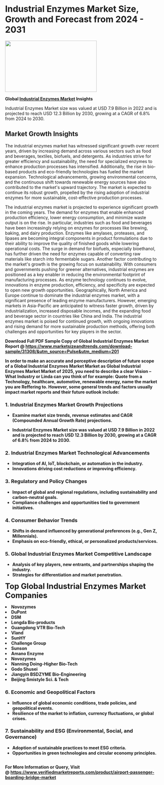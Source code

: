 <H1>Industrial Enzymes Market Size, Growth and Forecast from 2024 - 2031</H1><img class="aligncenter size-medium wp-image-584254" src="https://thirdeyenews.in/wp-content/uploads/2024/09/Global-Market-Research-300x168.jpeg" alt="" width="300" height="168" /><p><strong>Global&nbsp;<a href="https://www.marketsizeandtrends.com/download-sample/31308/&amp;utm_source=Pulse&amp;utm_medium=201">Industrial Enzymes Market</a> Insights</strong></p><p>Industrial Enzymes Market size was valued at USD 7.9 Billion in 2022 and is projected to reach USD 12.3 Billion by 2030, growing at a CAGR of 6.8% from 2024 to 2030.</p><p><h2>Market Growth Insights</h2> <p>The industrial enzymes market has witnessed significant growth over recent years, driven by increasing demand across various sectors such as food and beverages, textiles, biofuels, and detergents. As industries strive for greater efficiency and sustainability, the need for specialized enzymes to enhance production processes has intensified. Additionally, the rise in bio-based products and eco-friendly technologies has fueled the market expansion. Technological advancements, growing environmental concerns, and the continuous shift towards renewable energy sources have also contributed to the market's upward trajectory. The market is expected to continue its robust growth, propelled by the rising adoption of industrial enzymes for more sustainable, cost-effective production processes.</p> <p><strong></strong></p> <p>The industrial enzymes market is projected to experience significant growth in the coming years. The demand for enzymes that enable enhanced production efficiency, lower energy consumption, and minimize waste output is on the rise. In particular, industries such as food and beverages have been increasingly relying on enzymes for processes like brewing, baking, and dairy production. Enzymes like amylases, proteases, and lipases are becoming integral components in product formulations due to their ability to improve the quality of finished goods while lowering operational costs. The surge in demand for biofuels, especially bioethanol, has further driven the need for enzymes capable of converting raw materials like starch into fermentable sugars. Another factor contributing to the market's growth is the growing focus on sustainability. With consumers and governments pushing for greener alternatives, industrial enzymes are positioned as a key enabler in reducing the environmental footprint of manufacturing processes. As enzyme technology continues to evolve, innovations in enzyme production, efficiency, and specificity are expected to open new growth opportunities. Geographically, North America and Europe continue to dominate the industrial enzymes market, with a significant presence of leading enzyme manufacturers. However, emerging markets in Asia-Pacific are anticipated to witness faster growth, driven by industrialization, increased disposable incomes, and the expanding food and beverage sector in countries like China and India. The industrial enzymes market is poised for continued growth, with ongoing innovations and rising demand for more sustainable production methods, offering both challenges and opportunities for key players in the sector. <p><strong></p><p><span class=""><strong>Download Full PDF Sample Copy of Global Industrial Enzymes Market Report</strong> @ <a href="https://www.marketsizeandtrends.com/download-sample/31308/&amp;utm_source=Pulse&amp;utm_medium=201" target="_blank">https://www.marketsizeandtrends.com/download-sample/31308/&amp;utm_source=Pulse&amp;utm_medium=201</a></span></p><p>In order to make an accurate and perceptive description of future scope of a Global&nbsp;Industrial Enzymes Market Market as Global&nbsp;Industrial Enzymes Market Market of 2025, you need to describe a clear Vision &ndash; What Industry or Linda can you think of for example: Quote from a Technology, healthcare, automotive, renewable energy, name the market you are Reffering to. However, some general trends and factors usually impact market reports and their future outlook include:</p><h3>1.&nbsp;<strong>Industrial Enzymes Market Growth Projections</strong></h3><ul><li>Examine market size trends, revenue estimates and CAGR (Compounded Annual Growth Rate) projections.</li><li><p>Industrial Enzymes Market size was valued at USD 7.9 Billion in 2022 and is projected to reach USD 12.3 Billion by 2030, growing at a CAGR of 6.8% from 2024 to 2030.</p></li></ul><h3>2.&nbsp;<strong>Industrial Enzymes Market Technological Advancements</strong></h3><ul><li>Integration of AI, IoT, blockchain, or automation in the industry.</li><li>Innovations driving cost reductions or improving efficiency.</li></ul><h3>3.&nbsp;<strong>Regulatory and Policy Changes</strong></h3><ul><li>Impact of global and regional regulations, including sustainability and carbon-neutral goals.</li><li>Compliance challenges and opportunities tied to government initiatives.</li></ul><h3>4.&nbsp;<strong>Consumer Behavior Trends</strong></h3><ul><li>Shifts in demand influenced by generational preferences (e.g., Gen Z, Millennials).</li><li>Emphasis on eco-friendly, ethical, or personalized products/services.</li></ul><h3>5.&nbsp;<strong>Global Industrial Enzymes Market Competitive Landscape</strong></h3><ul><li>Analysis of key players, new entrants, and partnerships shaping the industry.</li><li>Strategies for differentiation and market penetration.</li></ul><p data-pm-slice="1 1 []"><span style="color: inherit; font-family: inherit; font-size: 25px;">Top Global Industrial Enzymes Market Companies</span></p><div class="" data-test-id=""><p><li>Novozymes</li><li> DuPont</li><li> DSM</li><li> Longda Bio-products</li><li> Guangdong VTR Bio-Tech</li><li> Vland</li><li> SunHY</li><li> Challenge Group</li><li> Sunson</li><li> Amano Enzyme</li><li> Novozymes</li><li> Nanning Doing-Higher Bio-Tech</li><li> Godo Shusei</li><li> Jiangyin BSDZYME Bio-Engineering</li><li> Beijing Smistyle Sci. & Tech</li></p></div><h3>6.&nbsp;<strong>Economic and Geopolitical Factors</strong></h3><ul><li>Influence of global economic conditions, trade policies, and geopolitical events.</li><li>Resilience of the market to inflation, currency fluctuations, or global crises.</li></ul><h3>7.&nbsp;<strong>Sustainability and ESG (Environmental, Social, and Governance)</strong></h3><ul><li>Adoption of sustainable practices to meet ESG criteria.</li><li>Opportunities in green technologies and circular economy principles.</li></ul><h2><strong style="font-size: 14px;">For More Information or Query, Visit @&nbsp;</strong><a style="background-color: #ffffff; font-size: 14px;" href="https://www.marketsizeandtrends.com/report/industrial-enzymes-market/" target="_blank">https://www.verifiedmarketreports.com/product/airport-passenger-boarding-bridge-market</a></h2>
